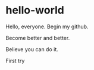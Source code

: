 # hello-world

Hello, everyone. Begin my github. 

Become better and better.

Believe you can do it.

First try
